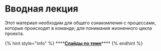 # Вводная лекция

Этот материал необходим для общего ознакомления с процессами, которые происходят в команде; для понимания жизненного цикла проекта.



{% hint style="info" %}
\*\*\*\*[**Слайды по теме**](https://docs.google.com/presentation/d/1Xdd6sUEOHU9o8x9MDIhWs4nsjoM2Qk2b4gFKEZWEAHs/edit?usp=sharing)\*\*\*\*
{% endhint %}




